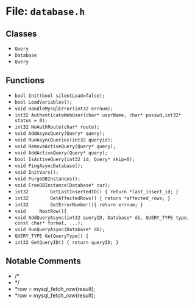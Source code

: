 # File: `database.h`

## Classes

- `Query`
- `Database`
- `Query`

## Functions

- `bool Init(bool silentLoad=false);`
- `bool LoadVariables();`
- `void HandleMysqlError(int32 errnum);`
- `int32 AuthenticateWebUser(char* userName, char* passwd,int32* status = 0);`
- `int32 NoAuthRoute(char* route);`
- `void AddAsyncQuery(Query* query);`
- `void RunAsyncQueries(int32 queryid);`
- `void RemoveActiveQuery(Query* query);`
- `void AddActiveQuery(Query* query);`
- `bool IsActiveQuery(int32 id, Query* skip=0);`
- `void PingAsyncDatabase();`
- `void InitVars();`
- `void PurgeDBInstances();`
- `void FreeDBInstance(Database* cur);`
- `int32		GetLastInsertedID() { return *last_insert_id; }`
- `int32		GetAffectedRows() { return *affected_rows; }`
- `int32		GetErrorNumber(){ return errnum; }`
- `void		NextRow(){`
- `void AddQueryAsync(int32 queryID, Database* db, QUERY_TYPE type, const char* format, ...);`
- `void RunQueryAsync(Database* db);`
- `QUERY_TYPE GetQueryType() {`
- `int32 GetQueryID() { return queryID; }`

## Notable Comments

- /*
- */
- *row = mysql_fetch_row(result);
- *row = mysql_fetch_row(result);
